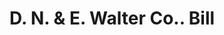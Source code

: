 ---
doi: 10.7916/D81V6S0R
date_other: '1900'
date_other_textual: 1900-1909
form: printed ephemera
genre:
- Invoices
name:
- D. N. & E. Walter Co.
object_in_context_url: https://biggert.cul.columbia.edu/items/view/ave_biggert_00027
subject_hierarchical_geographic:
- San Francisco, California, United States
subject_name:
- D. N. & E. Walter Co.
title: D. N. & E. Walter Co.. Bill
sort_title: D. N. & E. Walter Co.. Bill
call_number: ave_biggert_00027
coordinates:
- 37.78333333333333,-122.41666666666667
pid: ave_biggert_00027
identifiers: ave_biggert_00027
thumbnail: https://derivativo-3.library.columbia.edu/iiif/2/ldpd:342713/full/!256,256/0/native.jpg
permalink: "/biggert/ave_biggert_00027/"
layout: iiif-image-page
---